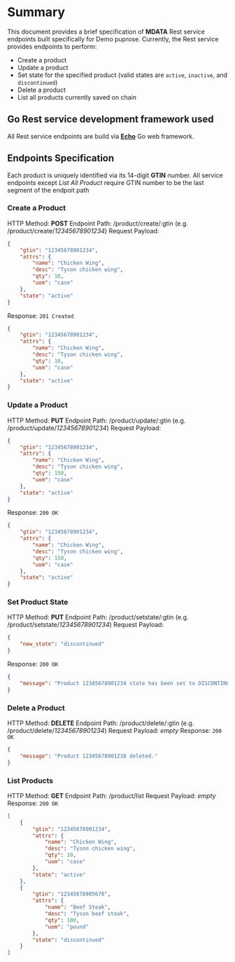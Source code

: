 # Summary
This document provides a brief specification of **MDATA** Rest service endpoints built specifically for Demo puprose. Currently, the Rest service provides endpoints to perform:
* Create a product
* Update a product
* Set state for the specified product (valid states are `active`, `inactive`, and `discontinued`)
* Delete a product
* List all products currently saved on chain

## Go Rest service development framework used
All Rest service endpoints are build via **[Echo](https://echo.labstack.com/)** Go web framework.

## Endpoints Specification
Each product is uniquely identified via its 14-digit **GTIN** number. All service endpoints except *List All Product* require GTIN number to be the last segment of the endpoit path

### Create a Product
HTTP Method: **POST**
Endpoint Path: /product/create/:gtin (e.g. /product/create/*12345678901234*)
Request Payload:
```JSON
{
    "gtin": "12345678901234",
    "attrs": {
        "name": "Chicken Wing",
        "desc": "Tyson chicken wing",
        "qty": 10,
        "uom": "case"
    },
    "state": "active"
}
```
Response: `201 Created`
```JSON
{
    "gtin": "12345678901234",
    "attrs": {
        "name": "Chicken Wing",
        "desc": "Tyson chicken wing",
        "qty": 10,
        "uom": "case"
    },
    "state": "active"
}
```

### Update a Product
HTTP Method: **PUT**
Endpoint Path: /product/update/:gtin (e.g. /product/update/*12345678901234*)
Request Payload:
```JSON
{
    "gtin": "12345678901234",
    "attrs": {
        "name": "Chicken Wing",
        "desc": "Tyson chicken wing",
        "qty": 150,
        "uom": "case"
    },
    "state": "active"
}
```
Response: `200 OK`
```JSON
{
    "gtin": "12345678901234",
    "attrs": {
        "name": "Chicken Wing",
        "desc": "Tyson chicken wing",
        "qty": 150,
        "uom": "case"
    },
    "state": "active"
}
```

### Set Product State
HTTP Method: **PUT**
Endpoint Path: /product/setstate/:gtin (e.g. /product/setstate/*12345678901234*)
Request Payload:
```JSON
{
    "new_state": "discontinued"
}
```
Response: `200 OK`
```JSON
{
    "message": "Product 12345678901234 state has been set to DISCONTINUED"
}
```

### Delete a Product
HTTP Method: **DELETE**
Endpoint Path: /product/delete/:gtin (e.g. /product/delete/*12345678901234*)
Request Payload: *empty*
Response: `200 OK`
```JSON
{
    "message": "Product 12345678901238 deleted."
}
```

### List Products
HTTP Method: **GET**
Endpoint Path: /product/list
Request Payload: *empty*
Response: `200 OK`
```JSON
[
    {
        "gtin": "12345678901234",
        "attrs": {
            "name": "Chicken Wing",
            "desc": "Tyson chicken wing",
            "qty": 10,
            "uom": "case"
        },
        "state": "active"
    },
    {
        "gtin": "12345678905678",
        "attrs": {
            "name": "Beef Steak",
            "desc": "Tyson beef steak",
            "qty": 100,
            "uom": "pound"
        },
        "state": "discontinued"
    }
]
```
